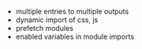 - multiple entries to multiple outputs
- dynamic import of css, js
- prefetch modules
- enabled variables in module imports